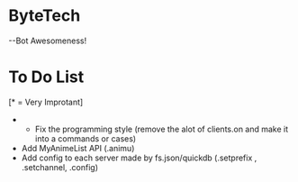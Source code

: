 # ByteTech
--Bot Awesomeness!


# To Do List 
[* = Very Improtant]

- * Fix the programming style (remove the alot of clients.on and make it into a commands or cases)
- Add MyAnimeList API (.animu)
- Add config to each server made by fs.json/quickdb (.setprefix , .setchannel, .config)
